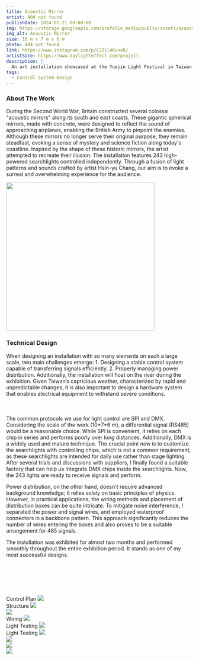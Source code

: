 ```yaml
---
title: Acoustic Mirror
artist: 404 not found
publishDate: 2024-01-21 00:00:00
img: https://storage.googleapis.com/profolio_media/public/assets/acoustic.jpg
img_alt: Acoustic Mirror
size: 10 m x 7 m x 6 m
photo: 404 not found
link: https://www.instagram.com/p/C2Zil4KvnxR/
artistSite: https://www.daylighteffect.com/project
description: |
  An art installation showcased at the Yuejin Light Festival in Taiwan. The installation spans 6 cubic meters and features 253 custom searchlights. Each searchlight is equipped with an RS485 chip for individual control by computer program.
tags:
  - Control System Design
---
```


### About The Work

During the Second World War, Britain constructed several colossal "acoustic mirrors" along its south and east coasts. These gigantic spherical mirrors, made with concrete, were designed to reflect the sound of approaching airplanes, enabling the British Army to pinpoint the enemies. Although these mirrors no longer serve their original purpose, they remain steadfast, evoking a sense of mystery and science fiction along today's coastline.
Inspired by the shape of these historic mirrors, the artist attempted to recreate their illusion. The installation features 243 high-powered searchlights controlled independently. Through a fusion of light patterns and sounds crafted by artist Hsin-yu Chang, our aim is to evoke a surreal and overwhelming experience for the audience.

<div class="happy">
  <div class="bdcard">
    <img src="https://storage.googleapis.com/profolio_media/public/assets/acoustic1.jpg" style="width:400px;"/>
  </div>
<div class="bdtext">
<div>

### Technical Design

When designing an installation with so many elements on such a large scale, two main challenges emerge: 1. Designing a stable control system capable of transferring signals efficiently. 2. Properly managing power distribution. Additionally, the installation will float on the river during the exhibition. Given Taiwan’s capricious weather, characterized by rapid and unpredictable changes, it is also important to design a hardware system that enables electrical equipment to withstand severe conditions.

</div>

<p style="margin-top:50px;">The common protocols we use for light control are SPI and DMX. Considering the scale of the work (10*7*6 m), a differential signal (RS485) would be a reasonable choice. While SPI is convenient, it relies on each chip in series and performs poorly over long distances. Additionally, DMX is a widely used and mature technique. The crucial point now is to customize the searchlights with controlling chips, which is not a common requirement, as these searchlights are intended for daily use rather than stage lighting. After several trials and discussions with suppliers, I finally found a suitable factory that can help us integrate DMX chips inside the searchlights. Now, the 243 lights are ready to receive signals and perform.</p>

</div>
</div>

Power distribution, on the other hand, doesn't require advanced background knowledge; it relies solely on basic principles of physics. However, in practical applications, the wiring methods and placement of distribution boxes can be quite intricate. To mitigate noise interference, I separated the power and signal wires, and employed waterproof connectors in a backbone pattern. This approach significantly reduces the number of wires entering the boxes and also proves to be a suitable arrangement for 485 signals.

The installation was exhibited for almost two months and performed smoothly throughout the entire exhibition period. It stands as one of my most successful designs.

<div class="gallery" style="    margin-top:100px;">

  <div class="width withTitle">
  <span class="imgTitle">Control Plan</span>
  <img style=""src="https://storage.googleapis.com/profolio_media/public/assets/acoustic/plan.jpg">
  </div>

  <div class="height withTitle" >
  <span class="imgTitle">Structure</span>
  <img src="https://storage.googleapis.com/profolio_media/public/assets/acoustic/const.jpg">
  </div>

  <div class="height">
  <img src="https://storage.googleapis.com/profolio_media/public/assets/acoustic/const1.jpg">
  </div>

  <div class="height  withTitle">
  <span class="imgTitle">Wiring</span>
  <img src="https://storage.googleapis.com/profolio_media/public/assets/acoustic/wire.jpg">
  </div>

  <div class=" withTitle">
  <span class="imgTitle">Light Testing</span>
  <img src="https://storage.googleapis.com/profolio_media/public/assets/acoustic/test10.gif">
  </div>

  <div class="width  withTitle">
  <span class="imgTitle">Light Testing</span>
  <img src="https://storage.googleapis.com/profolio_media/public/assets/acoustic/all.gif">
  </div>

  <div class="height">
  <img src="https://storage.googleapis.com/profolio_media/public/assets/acoustic/done.jpg">
  </div>

  <div class="height">
  <img src="https://storage.googleapis.com/profolio_media/public/assets/acoustic/done1.jpg">
  </div>

   <div class="width">
  <img src="https://storage.googleapis.com/profolio_media/public/assets/acoustic/show.jpg">
  </div>

</div>
